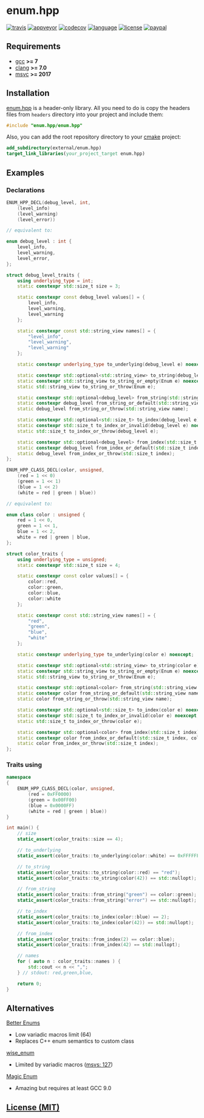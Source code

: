 # enum.hpp

[![travis][badge.travis]][travis]
[![appveyor][badge.appveyor]][appveyor]
[![codecov][badge.codecov]][codecov]
[![language][badge.language]][language]
[![license][badge.license]][license]
[![paypal][badge.paypal]][paypal]

[badge.travis]: https://img.shields.io/travis/BlackMATov/enum.hpp/master.svg?logo=travis
[badge.appveyor]: https://img.shields.io/appveyor/ci/BlackMATov/enum-hpp/master.svg?logo=appveyor
[badge.codecov]: https://img.shields.io/codecov/c/github/BlackMATov/enum.hpp/master.svg?logo=codecov
[badge.language]: https://img.shields.io/badge/language-C%2B%2B17-yellow.svg
[badge.license]: https://img.shields.io/badge/license-MIT-blue.svg
[badge.paypal]: https://img.shields.io/badge/donate-PayPal-orange.svg?logo=paypal&colorA=00457C

[travis]: https://travis-ci.org/BlackMATov/enum.hpp
[appveyor]: https://ci.appveyor.com/project/BlackMATov/enum-hpp
[codecov]: https://codecov.io/gh/BlackMATov/enum.hpp
[language]: https://en.wikipedia.org/wiki/C%2B%2B17
[license]: https://en.wikipedia.org/wiki/MIT_License
[paypal]: https://www.paypal.me/matov

[enum]: https://github.com/BlackMATov/enum.hpp

## Requirements

- [gcc](https://www.gnu.org/software/gcc/) **>= 7**
- [clang](https://clang.llvm.org/) **>= 7.0**
- [msvc](https://visualstudio.microsoft.com/) **>= 2017**

## Installation

[enum.hpp][enum] is a header-only library. All you need to do is copy the headers files from `headers` directory into your project and include them:

```cpp
#include "enum.hpp/enum.hpp"
```

Also, you can add the root repository directory to your [cmake](https://cmake.org) project:

```cmake
add_subdirectory(external/enum.hpp)
target_link_libraries(your_project_target enum.hpp)
```

## Examples

### Declarations

```cpp
ENUM_HPP_DECL(debug_level, int,
    (level_info)
    (level_warning)
    (level_error))

// equivalent to:

enum debug_level : int {
    level_info,
    level_warning,
    level_error,
};

struct debug_level_traits {
    using underlying_type = int;
    static constexpr std::size_t size = 3;

    static constexpr const debug_level values[] = {
        level_info,
        level_warning,
        level_warning
    };

    static constexpr const std::string_view names[] = {
        "level_info",
        "level_warning",
        "level_warning"
    };

    static constexpr underlying_type to_underlying(debug_level e) noexcept;

    static constexpr std::optional<std::string_view> to_string(debug_level e) noexcept;
    static constexpr std::string_view to_string_or_empty(Enum e) noexcept;
    static std::string_view to_string_or_throw(Enum e);

    static constexpr std::optional<debug_level> from_string(std::string_view name) noexcept;
    static constexpr debug_level from_string_or_default(std::string_view name, debug_level def) noexcept;
    static debug_level from_string_or_throw(std::string_view name);

    static constexpr std::optional<std::size_t> to_index(debug_level e) noexcept;
    static constexpr std::size_t to_index_or_invalid(debug_level e) noexcept;
    static std::size_t to_index_or_throw(debug_level e);

    static constexpr std::optional<debug_level> from_index(std::size_t index) noexcept;
    static constexpr debug_level from_index_or_default(std::size_t index, debug_level def) noexcept;
    static debug_level from_index_or_throw(std::size_t index);
};
```

```cpp
ENUM_HPP_CLASS_DECL(color, unsigned,
    (red = 1 << 0)
    (green = 1 << 1)
    (blue = 1 << 2)
    (white = red | green | blue))

// equivalent to:

enum class color : unsigned {
    red = 1 << 0,
    green = 1 << 1,
    blue = 1 << 2,
    white = red | green | blue,
};

struct color_traits {
    using underlying_type = unsigned;
    static constexpr std::size_t size = 4;

    static constexpr const color values[] = {
        color::red,
        color::green,
        color::blue,
        color::white
    };

    static constexpr const std::string_view names[] = {
        "red",
        "green",
        "blue",
        "white"
    };

    static constexpr underlying_type to_underlying(color e) noexcept;

    static constexpr std::optional<std::string_view> to_string(color e) noexcept;
    static constexpr std::string_view to_string_or_empty(Enum e) noexcept;
    static std::string_view to_string_or_throw(Enum e);

    static constexpr std::optional<color> from_string(std::string_view name) noexcept;
    static constexpr color from_string_or_default(std::string_view name, color def) noexcept;
    static color from_string_or_throw(std::string_view name);

    static constexpr std::optional<std::size_t> to_index(color e) noexcept;
    static constexpr std::size_t to_index_or_invalid(color e) noexcept;
    static std::size_t to_index_or_throw(color e);

    static constexpr std::optional<color> from_index(std::size_t index) noexcept;
    static constexpr color from_index_or_default(std::size_t index, color def) noexcept;
    static color from_index_or_throw(std::size_t index);
};
```

### Traits using

```cpp
namespace
{
    ENUM_HPP_CLASS_DECL(color, unsigned,
        (red = 0xFF0000)
        (green = 0x00FF00)
        (blue = 0x0000FF)
        (white = red | green | blue))
}

int main() {
    // size
    static_assert(color_traits::size == 4);

    // to_underlying
    static_assert(color_traits::to_underlying(color::white) == 0xFFFFFF);

    // to_string
    static_assert(color_traits::to_string(color::red) == "red");
    static_assert(color_traits::to_string(color(42)) == std::nullopt);

    // from_string
    static_assert(color_traits::from_string("green") == color::green);
    static_assert(color_traits::from_string("error") == std::nullopt);

    // to_index
    static_assert(color_traits::to_index(color::blue) == 2);
    static_assert(color_traits::to_index(color(42)) == std::nullopt);

    // from_index
    static_assert(color_traits::from_index(2) == color::blue);
    static_assert(color_traits::from_index(42) == std::nullopt);

    // names
    for ( auto n : color_traits::names ) {
        std::cout << n << ",";
    } // stdout: red,green,blue,

    return 0;
}
```

## Alternatives

[Better Enums](https://github.com/aantron/better-enums)

- Low variadic macros limit (64)
- Replaces C++ enum semantics to custom class

[wise_enum](https://github.com/quicknir/wise_enum)

- Limited by variadic macros ([msvs: 127](https://docs.microsoft.com/en-us/cpp/cpp/compiler-limits?view=vs-2019))

[Magic Enum](https://github.com/Neargye/magic_enum)

- Amazing but requires at least GCC 9.0

## [License (MIT)](./LICENSE.md)
